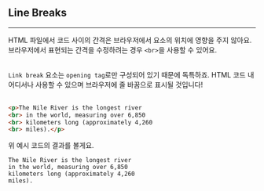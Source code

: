 ## Line Breaks
---
HTML 파일에서 코드 사이의 간격은 브라우저에서 요소의 위치에 영향을 주지 않아요. 브라우저에서 표현되는 간격을 수정하려는 경우 `<br>`을 사용할 수 있어요.
<br>
<br>

`Link break` 요소는 `opening tag`로만 구성되어 있기 때문에 독특하죠. HTML 코드 내 어디서나 사용할 수 있으며 브라우저에 줄 바꿈으로 표시될 것입니다!
<br>
<br>

```html
<p>The Nile River is the longest river
<br> in the world, measuring over 6,850
<br> kilometers long (approximately 4,260
<br> miles).</p>
```
위 예시 코드의 결과를 볼게요.
```
The Nile River is the longest river
in the world, measuring over 6,850
kilometers long (approximately 4,260
miles).
```